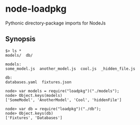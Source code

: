 node-loadpkg
============
Pythonic directory-package imports for NodeJs

Synopsis
--------

    $> ls *
    models/  db/

    models:
    some_model.js  another_model.js  cool.js  _hidden_file.js

    db:
    databases.yaml  fixtures.json

    node> var models = require("loadpkg")("./models");
    node> Object.keys(models)
    ['SomeModel', 'AnotherModel', 'Cool', 'hiddenFile']

    node> var db = require("loadpkg")("./db");
    node> Object.keys(db)
    ['Fixtures', 'Databases']
